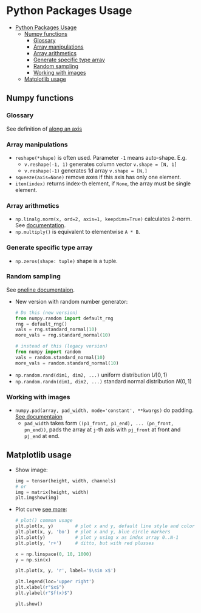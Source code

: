 # Python Packages Usage

- [Python Packages Usage](#python-packages-usage)
  - [Numpy functions](#numpy-functions)
    - [Glossary](#glossary)
    - [Array manipulations](#array-manipulations)
    - [Array arithmetics](#array-arithmetics)
    - [Generate specific type array](#generate-specific-type-array)
    - [Random sampling](#random-sampling)
    - [Working with images](#working-with-images)
  - [Matplotlib usage](#matplotlib-usage)

## Numpy functions

### Glossary

See definition of [along an axis](https://numpy.org/doc/stable/glossary.html)

### Array manipulations

- `reshape(*shape)` is often used. Parameter `-1` means auto-shape. E.g.
  - `v.reshape(-1, 1)` generates column vector `v.shape = [N, 1]`
  - `v.reshape(-1)` generates 1d array `v.shape = [N,]`
- `squeeze(axis=None)` remove axes if this axis has only one element.
- `item(index)` returns index-th element, if `None`, the array must be single element.

### Array arithmetics

- `np.linalg.norm(x, ord=2, axis=1, keepdims=True)` calculates 2-norm. See [documentation](https://numpy.org/doc/stable/reference/generated/numpy.linalg.norm.html).
- `np.multiply()` is equivalent to elementwise `A * B`.

### Generate specific type array

- `np.zeros(shape: tuple)` shape is a tuple.

### Random sampling

See [oneline documentaion](https://numpy.org/doc/stable/reference/random/index.html).

- New version with random number generator:
  ```python
  # Do this (new version)
  from numpy.random import default_rng
  rng = default_rng()
  vals = rng.standard_normal(10)
  more_vals = rng.standard_normal(10)

  # instead of this (legacy version)
  from numpy import random
  vals = random.standard_normal(10)
  more_vals = random.standard_normal(10)
  ```
- `np.random.rand(dim1, dim2, ...)` uniform distribution $U[0, 1)$
- `np.random.randn(dim1, dim2, ...)` standard normal distribution $N(0, 1)$

### Working with images

- `numpy.pad(array, pad_width, mode='constant', **kwargs)` do padding. [See documentaion](https://numpy.org/doc/stable/reference/generated/numpy.pad.html)
  - `pad_width` takes form `((p1_front, p1_end), ... (pn_front, pn_end))`, pads the array at `j`-th axis with `pj_front` at front and `pj_end` at end.

## Matplotlib usage

- Show image:
  ```python
  img = tensor(height, width, channels)
  # or
  img = matrix(height, width)
  plt.imgshow(img)
  ```
- Plot curve [see more](https://matplotlib.org/stable/api/_as_gen/matplotlib.pyplot.plot.html):
  ```python
  # plot() common usage
  plt.plot(x, y)        # plot x and y, default line style and color
  plt.plot(x, y, 'bo')  # plot x and y, blue circle markers
  plt.plot(y)           # plot y using x as index array 0..N-1
  plt.plot(y, 'r+')     # ditto, but with red plusses
  
  x = np.linspace(0, 10, 1000)
  y = np.sin(x)

  plt.plot(x, y, 'r', label='$\sin x$')

  plt.legend(loc='upper right')
  plt.xlabel(r"$x$")
  plt.ylabel(r"$f(x)$")

  plt.show()
  ```
